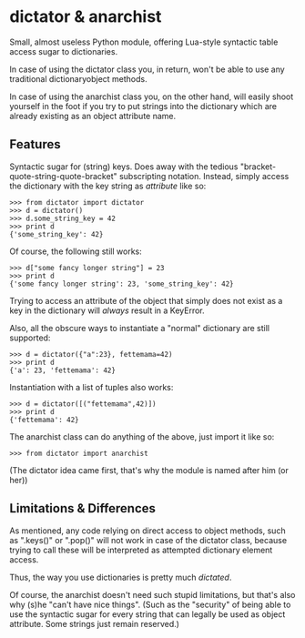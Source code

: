 # dictator & anarchist #

Small, almost useless Python module, offering Lua-style syntactic table access sugar to dictionaries. 

In case of using the dictator class you, in return, won't be able to use any traditional dictionaryobject methods. 

In case of using the anarchist class you, on the other hand, will easily shoot yourself in the foot if you try to put strings into the dictionary which are already existing as an object attribute name.

## Features ##

Syntactic sugar for (string) keys. Does away with the tedious "bracket-quote-string-quote-bracket" subscripting notation. Instead, simply access the dictionary with the key string as  _attribute_ like so:

    >>> from dictator import dictator
    >>> d = dictator()
    >>> d.some_string_key = 42
    >>> print d
    {'some_string_key': 42}

Of course, the following still works:

    >>> d["some fancy longer string"] = 23
    >>> print d
    {'some fancy longer string': 23, 'some_string_key': 42}

Trying to access an attribute of the object that simply does not exist as a key in the dictionary will _always_ result in a KeyError.

Also, all the obscure ways to instantiate a "normal" dictionary are still supported:

    >>> d = dictator({"a":23}, fettemama=42)
    >>> print d
    {'a': 23, 'fettemama': 42}

Instantiation with a list of tuples also works:

    >>> d = dictator([("fettemama",42)])
    >>> print d
    {'fettemama': 42}

The anarchist class can do anything of the above, just import it like so:
    
    >>> from dictator import anarchist

(The dictator idea came first, that's why the module is named after him (or her))

## Limitations & Differences ##

As mentioned, any code relying on direct access to object methods, such as ".keys()" or
".pop()" will not work in case of the dictator class, because trying to call these will be interpreted as attempted dictionary element access. 

Thus, the way you use dictionaries is pretty much _dictated_. 

Of course, the anarchist doesn't need such stupid limitations, but that's also why (s)he "can't have nice things". (Such as the "security" of being able to use the syntactic sugar for every string that can legally be used as object attribute. Some strings just remain reserved.) 

